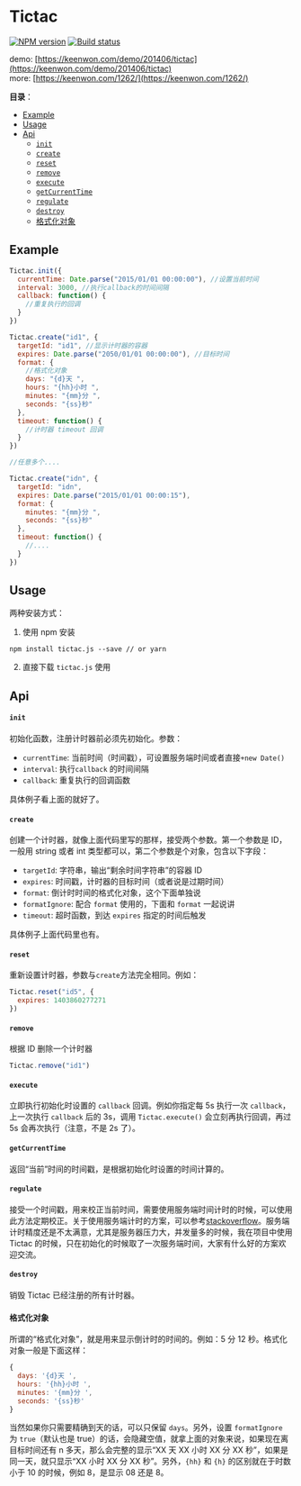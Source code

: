 # Tictac

[![NPM version][npm-image]][npm-url]
[![Build status][circleci-image]][circleci-url]

demo: [https://keenwon.com/demo/201406/tictac](https://keenwon.com/demo/201406/tictac)  
more: [https://keenwon.com/1262/](https://keenwon.com/1262/)

**目录**：

<!-- TOC -->

- [Example](#example)
- [Usage](#usage)
- [Api](#api)
    - [`init`](#init)
    - [`create`](#create)
    - [`reset`](#reset)
    - [`remove`](#remove)
    - [`execute`](#execute)
    - [`getCurrentTime`](#getcurrenttime)
    - [`regulate`](#regulate)
    - [`destroy`](#destroy)
    - [格式化对象](#格式化对象)

<!-- /TOC -->

## Example

```javascript
Tictac.init({
  currentTime: Date.parse("2015/01/01 00:00:00"), //设置当前时间
  interval: 3000, //执行callback的时间间隔
  callback: function() {
    //重复执行的回调
  }
})

Tictac.create("id1", {
  targetId: "id1", //显示计时器的容器
  expires: Date.parse("2050/01/01 00:00:00"), //目标时间
  format: {
    //格式化对象
    days: "{d}天 ",
    hours: "{hh}小时 ",
    minutes: "{mm}分 ",
    seconds: "{ss}秒"
  },
  timeout: function() {
    //计时器 timeout 回调
  }
})

//任意多个....

Tictac.create("idn", {
  targetId: "idn",
  expires: Date.parse("2015/01/01 00:00:15"),
  format: {
    minutes: "{mm}分 ",
    seconds: "{ss}秒"
  },
  timeout: function() {
    //....
  }
})
```

## Usage

两种安装方式：

1. 使用 npm 安装

```shell
npm install tictac.js --save // or yarn
```

2. 直接下载 `tictac.js` 使用

## Api

#### `init`

初始化函数，注册计时器前必须先初始化。参数：

- `currentTime`: 当前时间（时间戳），可设置服务端时间或者直接`+new Date()`
- `interval`: 执行`callback` 的时间间隔
- `callback`: 重复执行的回调函数

具体例子看上面的就好了。

#### `create`

创建一个计时器，就像上面代码里写的那样，接受两个参数。第一个参数是 ID，一般用 string 或者 int 类型都可以，第二个参数是个对象，包含以下字段：

- `targetId`: 字符串，输出“剩余时间字符串”的容器 ID
- `expires`: 时间戳，计时器的目标时间（或者说是过期时间）
- `format`: 倒计时时间的格式化对象，这个下面单独说
- `formatIgnore`: 配合 `format` 使用的，下面和 `format` 一起说讲
- `timeout`: 超时函数，到达 `expires` 指定的时间后触发

具体例子上面代码里也有。

#### `reset`

重新设置计时器，参数与`create`方法完全相同。例如：

```javascript
Tictac.reset("id5", {
  expires: 1403860277271
})
```

#### `remove`

根据 ID 删除一个计时器

```javascript
Tictac.remove("id1")
```

#### `execute`

立即执行初始化时设置的 `callback` 回调。例如你指定每 5s 执行一次 `callback`，上一次执行 `callback` 后的 3s，调用 `Tictac.execute()` 会立刻再执行回调，再过 5s 会再次执行（注意，不是 2s 了）。

#### `getCurrentTime`

返回“当前”时间的时间戳，是根据初始化时设置的时间计算的。

#### `regulate`

接受一个时间戳，用来校正当前时间，需要使用服务端时间计时的时候，可以使用此方法定期校正。关于使用服务端计时的方案，可以参考[stackoverflow](http://stackoverflow.com/questions/1638337/the-best-way-to-synchronize-client-side-javascript-clock-with-server-date)。服务端计时精度还是不太满意，尤其是服务器压力大，并发量多的时候，我在项目中使用 Tictac 的时候，只在初始化的时候取了一次服务端时间，大家有什么好的方案欢迎交流。

#### `destroy`

销毁 Tictac 已经注册的所有计时器。

#### 格式化对象

所谓的“格式化对象”，就是用来显示倒计时的时间的。例如：5 分 12 秒。格式化对象一般是下面这样：

```javascript
{
  days: '{d}天 ',
  hours: '{hh}小时 ',
  minutes: '{mm}分 ',
  seconds: '{ss}秒'
}
```

当然如果你只需要精确到天的话，可以只保留 `days`。另外，设置 `formatIgnore` 为 `true`（默认也是 true）的话，会隐藏空值，就拿上面的对象来说，如果现在离目标时间还有 n 多天，那么会完整的显示“XX 天 XX 小时 XX 分 XX 秒”，如果是同一天，就只显示“XX 小时 XX 分 XX 秒”。另外，`{hh}` 和 `{h}` 的区别就在于时数小于 10 的时候，例如 8，是显示 08 还是 8。

[npm-image]: https://img.shields.io/npm/v/tictac.js.svg?style=flat-square
[npm-url]: https://www.npmjs.com/package/tictac.js
[circleci-image]: https://img.shields.io/circleci/project/github/keenwon/Tictac.svg?maxAge=3600&logo=circleci&style=flat-square
[circleci-url]: https://circleci.com/gh/keenwon/Tictac
